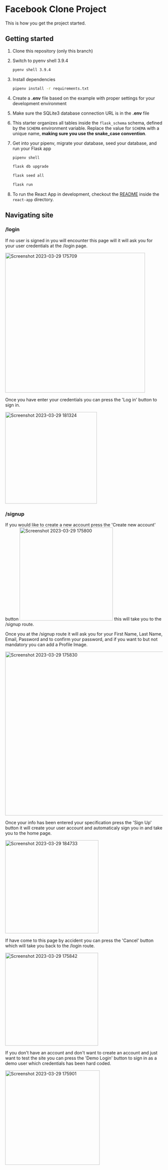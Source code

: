 # Facebook Clone Project

This is how you get the project started.

## Getting started
1. Clone this repository (only this branch)

2. Switch to pyenv shell 3.9.4

     ```bash
     pyenv shell 3.9.4
     ```
3. Install dependencies

      ```bash
      pipenv install -r requirements.txt
      ```

4. Create a **.env** file based on the example with proper settings for your
   development environment

5. Make sure the SQLite3 database connection URL is in the **.env** file

6. This starter organizes all tables inside the `flask_schema` schema, defined
   by the `SCHEMA` environment variable.  Replace the value for
   `SCHEMA` with a unique name, **making sure you use the snake_case
   convention**.

7. Get into your pipenv, migrate your database, seed your database, and run your Flask app

   ```bash
   pipenv shell
   ```

   ```bash
   flask db upgrade
   ```

   ```bash
   flask seed all
   ```

   ```bash
   flask run
   ```

8. To run the React App in development, checkout the [README](./react-app/README.md) inside the `react-app` directory.


## Navigating site

### /login
If no user is signed in you will encounter this page will it will ask you for your user credentials at the /login page.

<img width="447" alt="Screenshot 2023-03-29 175709" src="https://user-images.githubusercontent.com/97318548/228678962-e110f2b7-8792-4d20-b74f-d400339275e3.png">

Once you have enter your credentials you can press the 'Log in' button to sign in.

<img width="293" alt="Screenshot 2023-03-29 181324" src="https://user-images.githubusercontent.com/97318548/228682541-baf9444a-1dd9-48c5-9158-55d2d54409f1.png">

### /signup

If you would like to create a new account press the 'Create new account' button
<img width="298" alt="Screenshot 2023-03-29 175800" src="https://user-images.githubusercontent.com/97318548/228684032-74e2d071-db75-413a-b7b9-7e08b726c265.png">
this will take you to the /signup route.

Once you at the /signup route it will ask you for your First Name, Last Name, Email, Password and to confirm your password, and if you want to but not mandatory you can add a Profile Image.


<img width="524" alt="Screenshot 2023-03-29 175830" src="https://user-images.githubusercontent.com/97318548/228684407-928fea16-14e0-4b31-bc9b-ed8f9203d90b.png">

Once your info has been entered your specification press the 'Sign Up' button it will create your user account and automaticaly sign you in and take you to the home page.

<img width="298" alt="Screenshot 2023-03-29 184733" src="https://user-images.githubusercontent.com/97318548/228684816-47f4b848-c6b9-4472-9bc4-163b2c3359b6.png">

If have come to this page by accident you can press the 'Cancel' button which will take you back to the /login route.

<img width="297" alt="Screenshot 2023-03-29 175842" src="https://user-images.githubusercontent.com/97318548/228685037-e37a6e64-16d5-44e0-bf82-c888397a8bd5.png">

If you don't have an account and don't want to create an account and just want to test the site you can press the 'Demo Login' button to sign in as a demo user which credentials has been hard coded.

<img width="302" alt="Screenshot 2023-03-29 175901" src="https://user-images.githubusercontent.com/97318548/228685429-55b1f62a-226c-46aa-962f-ef0021c9e473.png">



